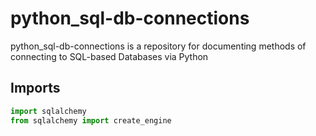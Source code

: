 # python_sql-db-connections

python_sql-db-connections is a repository for documenting methods of connecting to SQL-based Databases via Python

## Imports
```python
import sqlalchemy
from sqlalchemy import create_engine
```
 
